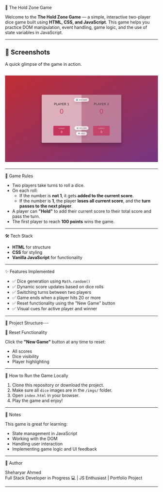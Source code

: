 🎲 The Hold Zone Game

Welcome to the **The Hold Zone Game** — a simple, interactive two-player dice game built using **HTML, CSS, and JavaScript**. This game helps you practice DOM manipulation, event handling, game logic, and the use of state variables in JavaScript.

---

## 📸 **Screenshots**

A quick glimpse of the game in action.

## ![Screenshot 1](imgs/1.png)

---

🧠 Game Rules

- Two players take turns to roll a dice.
- On each roll:
  - If the number is **not 1**, it gets **added to the current score**.
  - If the number is **1**, the player **loses all current score**, and the **turn passes to the next player**.
- A player can **"Hold"** to add their current score to their total score and pass the turn.
- The first player to reach **100 points** wins the game.

---

🛠️ Tech Stack

- **HTML** for structure
- **CSS** for styling
- **Vanilla JavaScript** for functionality

---

✨ Features Implemented

- ✅ Dice generation using `Math.random()`
- ✅ Dynamic score updates based on dice rolls
- ✅ Switching turns between two players
- ✅ Game ends when a player hits 20 or more
- ✅ Reset functionality using the "New Game" button
- ✅ Visual cues for active player and winner

---

📁 Project Structure---

🔄 Reset Functionality

Click the **"New Game"** button at any time to reset:

- All scores
- Dice visibility
- Player highlighting

---

🚀 How to Run the Game Locally

1. Clone this repository or download the project.
2. Make sure all `dice` images are in the `/imgs/` folder.
3. Open `index.html` in your browser.
4. Play the game and enjoy!

---

📝 Notes

This game is great for learning:

- State management in JavaScript
- Working with the DOM
- Handling user interaction
- Implementing game logic and UI feedback

---

📌 Author

Sheharyar Ahmed  
Full Stack Developer in Progress 💻 | JS Enthusiast | Portfolio Project

---
